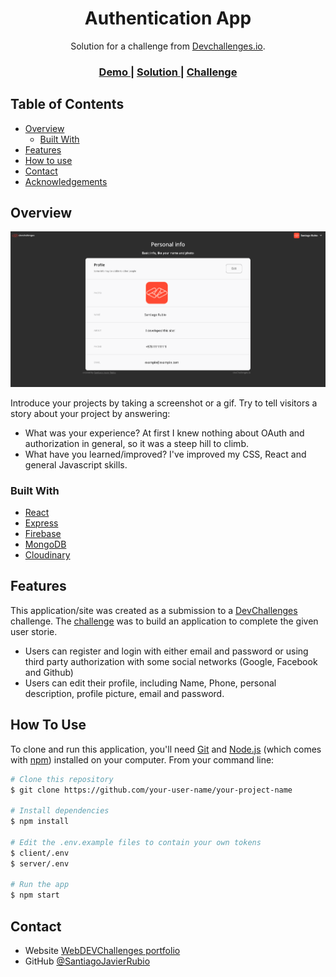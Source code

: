<h1 align="center">Authentication App</h1>

<div align="center">
   Solution for a challenge from  <a href="http://devchallenges.io" target="_blank">Devchallenges.io</a>.
</div>

<div align="center">
  <h3>
    <a href="https://sjr-auth.netlify.app/">
      Demo
    </a>
    <span> | </span>
    <a href="https://github.com/SantiagoJavierRubio/user-authentication-webapp">
      Solution
    </a>
    <span> | </span>
    <a href="https://devchallenges.io/challenges/N1fvBjQfhlkctmwj1tnw">
      Challenge
    </a>
  </h3>
</div>

<!-- TABLE OF CONTENTS -->

## Table of Contents

- [Overview](#overview)
  - [Built With](#built-with)
- [Features](#features)
- [How to use](#how-to-use)
- [Contact](#contact)
- [Acknowledgements](#acknowledgements)

<!-- OVERVIEW -->

## Overview

![screenshot](https://github.com/SantiagoJavierRubio/user-authentication-webapp/blob/main/Screen%20Shot%202021-11-19%20at%2016.44.33.png)

Introduce your projects by taking a screenshot or a gif. Try to tell visitors a story about your project by answering:

- What was your experience?
 At first I knew nothing about OAuth and authorization in general, so it was a steep hill to climb.
- What have you learned/improved?
 I've improved my CSS, React and general Javascript skills. 

### Built With

<!-- This section should list any major frameworks that you built your project using. Here are a few examples.-->

- [React](https://reactjs.org/)
- [Express](https://expressjs.com/)
- [Firebase](https://firebase.google.com/)
- [MongoDB](https://www.mongodb.com/)
- [Cloudinary](https://cloudinary.com/)

## Features

<!-- List the features of your application or follow the template. Don't share the figma file here :) -->

This application/site was created as a submission to a [DevChallenges](https://devchallenges.io/challenges) challenge. The [challenge](https://devchallenges.io/challenges/N1fvBjQfhlkctmwj1tnw) was to build an application to complete the given user storie.

- Users can register and login with either email and password or using third party authorization with some social networks (Google, Facebook and Github)
- Users can edit their profile, including Name, Phone, personal description, profile picture, email and password.

## How To Use

<!-- Example: -->

To clone and run this application, you'll need [Git](https://git-scm.com) and [Node.js](https://nodejs.org/en/download/) (which comes with [npm](http://npmjs.com)) installed on your computer. From your command line:

```bash
# Clone this repository
$ git clone https://github.com/your-user-name/your-project-name

# Install dependencies
$ npm install

# Edit the .env.example files to contain your own tokens
$ client/.env
$ server/.env

# Run the app
$ npm start
```


## Contact

- Website [WebDEVChallenges portfolio](https://devchallenges.io/portfolio/SantiagoJavierRubio)
- GitHub [@SantiagoJavierRubio](https://github.com/SantiagoJavierRubio/)
